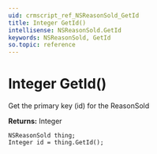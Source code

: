 ```yaml
---
uid: crmscript_ref_NSReasonSold_GetId
title: Integer GetId()
intellisense: NSReasonSold.GetId
keywords: NSReasonSold, GetId
so.topic: reference
---
```


# Integer GetId()

Get the primary key (id) for the ReasonSold

**Returns:** Integer

```crmscript
NSReasonSold thing;
Integer id = thing.GetId();
```

